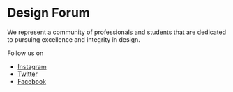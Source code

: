 # Design Forum
We represent a community of professionals and students that are dedicated to pursuing excellence and integrity in design.

Follow us on
* [Instagram](https://www.instagram.com/designforumus/)
* [Twitter](https://twitter.com/designforumus/)
* [Facebook](https://www.facebook.com/DesignForumUS/)
